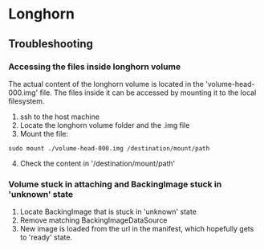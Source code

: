 # Longhorn

## Troubleshooting
### Accessing the files inside longhorn volume

The actual content of the longhorn volume is located in the 'volume-head-000.img' file. The files inside it can be accessed by mounting it to the local filesystem.

1. ssh to the host machine
2. Locate the longhorn volume folder and the .img file
3. Mount the file:
```
sudo mount ./volume-head-000.img /destination/mount/path
```
4. Check the content in '/destination/mount/path'

### Volume stuck in attaching and BackingImage stuck in 'unknown' state

1. Locate BackingImage that is stuck in 'unknown' state
2. Remove matching BackingImageDataSource
3. New image is loaded from the url in the manifest, which hopefully gets to 'ready' state.